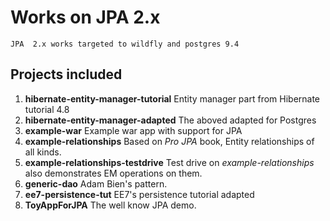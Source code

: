 Works on JPA 2.x
================
    JPA  2.x works targeted to wildfly and postgres 9.4
Projects included
-----------------

1. **hibernate-entity-manager-tutorial** Entity manager part from Hibernate tutorial 4.8
2. **hibernate-entity-manager-adapted** The aboved adapted for Postgres
2. **example-war** Example war app with support for JPA
3. **example-relationships** Based on _Pro JPA_ book, Entity  relationships of all kinds.
4. **example-relationships-testdrive** Test drive on  _example-relationships_ also demonstrates EM operations on them.
5. **generic-dao** Adam Bien's pattern.
5. **ee7-persistence-tut** EE7's persistence tutorial adapted
6. **ToyAppForJPA** The well know JPA demo.
